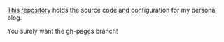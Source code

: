 [This repository](https://github.com/daneroo/onehundredhellos) holds the source code and configuration for my personal blog.

You surely want the gh-pages branch!